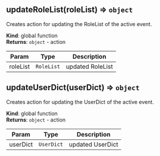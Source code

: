 <a id="updaterolelist"></a>

## updateRoleList(roleList) ⇒ <code>object</code>
Creates action for updating the RoleList of the active event.

**Kind**: global function  
**Returns**: <code>object</code> - action  

| Param | Type | Description |
| --- | --- | --- |
| roleList | <code>RoleList</code> | updated RoleList |

<a id="updateuserdict"></a>

## updateUserDict(userDict) ⇒ <code>object</code>
Creates action for updating the UserDict of the active event.

**Kind**: global function  
**Returns**: <code>object</code> - action  

| Param | Type | Description |
| --- | --- | --- |
| userDict | <code>UserDict</code> | updated UserDict |

